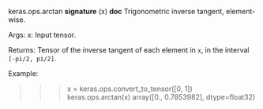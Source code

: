 keras.ops.arctan
__signature__
(x)
__doc__
Trigonometric inverse tangent, element-wise.

Args:
    x: Input tensor.

Returns:
    Tensor of the inverse tangent of each element in `x`, in the interval
    `[-pi/2, pi/2]`.

Example:
>>> x = keras.ops.convert_to_tensor([0, 1])
>>> keras.ops.arctan(x)
array([0., 0.7853982], dtype=float32)
